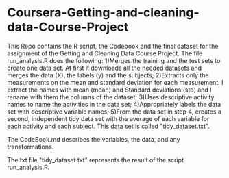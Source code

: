 # Coursera-Getting-and-cleaning-data-Course-Project
This Repo contains the R script, the Codebook and the final dataset for the assignment of the Getting and Cleaning Data Course Project.
The file run_analysis.R does the following:
1)Merges the training and the test sets to create one data set. At first it downloads all the needed datasets and merges the data (X), the labels (y) and the subjects;
2)Extracts only the measurements on the mean and standard deviation for each measurement. I extract the names with mean (mean) and Standard deviations (std) and I rename with them the columns of the dataset;
3)Uses descriptive activity names to name the activities in the data set;
4)Appropriately labels the data set with descriptive variable names;
5)From the data set in step 4, creates a second, independent tidy data set with the average of each variable for each activity and each subject. This data set is called "tidy_dataset.txt".

The CodeBook.md describes the variables, the data, and any transformations.

The txt file "tidy_dataset.txt" represents the result of the script run_analysis.R.
